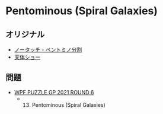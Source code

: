 # Pentominous (Spiral Galaxies)

## オリジナル
- [ノータッチ・ペントミノ分割](pentominous.md)
- [天体ショー](spiralgalaxies.md)

## 問題
- [WPF PUZZLE GP 2021 ROUND 6](../questions/wpfpgp2021-6.md)
	- 13. Pentominous (Spiral Galaxies)

